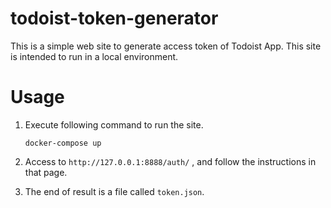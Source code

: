 todoist-token-generator
===

This is a simple web site to generate access token of Todoist App. This site is intended to run in a local environment.

# Usage

1. Execute following command to run the site.

    ```
    docker-compose up
    ```

2. Access to `http://127.0.0.1:8888/auth/` , and follow the instructions in that page.

3. The end of result is a file called `token.json`.
